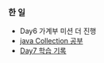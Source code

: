 ### 한 일

- Day6 가계부 미션 더 진행
- [java Collection 공부](https://tough-carrot-48b.notion.site/Java-Collection-4fdd2a9149604a8c883dde884bc30928)
- [Day7 학습 기록](https://github.com/jeremy0405/Codesquad_Cocoa/wiki/Day7)

